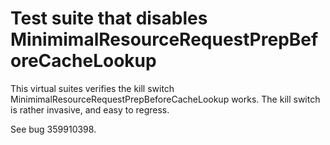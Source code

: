 # Test suite that disables MinimimalResourceRequestPrepBeforeCacheLookup

This virtual suites verifies the kill switch
MinimimalResourceRequestPrepBeforeCacheLookup works. The kill switch is rather
invasive, and easy to regress.

See bug 359910398.
